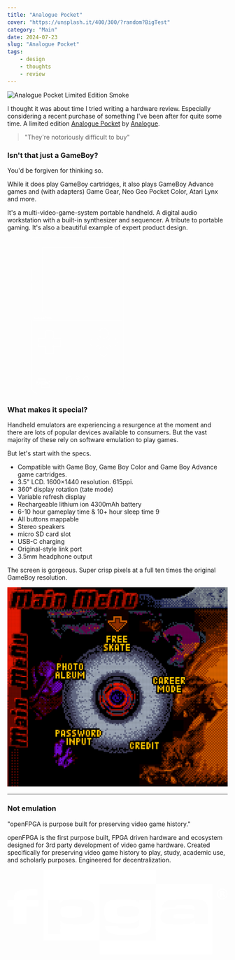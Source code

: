 ```yaml
---
title: "Analogue Pocket"
cover: "https://unsplash.it/400/300/?random?BigTest"
category: "Main"
date: 2024-07-23
slug: "Analogue Pocket"
tags:
    - design
    - thoughts
    - review
---
```



![Analogue Pocket Limited Edition Smoke](/Analogue-Pocket-Angle.jpg)

I thought it was about time I tried writing a hardware review. Especially considering a recent purchase of something I've been after for quite some time. A limited edition [Analogue Pocket](https://www.analogue.co/pocket) by [Analogue](https://www.analogue.co/).

> "They're notoriously difficult to buy"

<div class="note illustration">
    <h3>Isn't that just a GameBoy?</h3>
    <p>
        You'd be forgiven for thinking so.
    </p>
    <p>
        While it does play GameBoy cartridges, it also plays GameBoy Advance games and (with adapters) Game Gear, Neo Geo Pocket Color, Atari Lynx and more.
    </p>
    <p>
        It's a multi-video-game-system portable handheld. A digital audio workstation with a built-in synthesizer and sequencer. A tribute to portable gaming. It's also a beautiful example of expert product design.
    </p>
    <svg width="270" height="357" viewBox="-50 0 426 715" xmlns="http://www.w3.org/2000/svg"><g fill="#fff" fill-rule="nonzero"><path d="M51.247 666.77c.118.291.287.559.5.79.216.225.465.416.739.566.277.155.571.276.877.362.23.066.464.118.7.158H51.12l.071.564c.049.463.19.91.415 1.318.236.39.563.716.952.952.293.186.608.335.937.446.39.129.792.221 1.2.276.45.065.986.111 1.594.139a47.77 47.77 0 002.147.039c1.258 0 2.259-.029 3.057-.088a12.182 12.182 0 002.123-.322 4.572 4.572 0 001.52-.675 3.027 3.027 0 001.023-1.149c.079-.171.143-.321.189-.444a2.5 2.5 0 00.125-.485c.027-.188.043-.377.05-.567.006-.2.01-.462.01-.785v-7.375h-4.656v.524l-.06-.039a3.29 3.29 0 00-1-.422 7.912 7.912 0 00-1.287-.2 22.672 22.672 0 00-1.747-.057c-.983 0-1.847.029-2.57.089a9.166 9.166 0 00-1.748.277c-.404.108-.79.27-1.152.48a2.521 2.521 0 00-.829.807c-.213.343-.36.723-.431 1.12a7.338 7.338 0 00-.119 1.409c-.004.428.02.857.069 1.282.037.346.119.685.244 1.01zm.777-3.5c.05-.275.15-.538.294-.777.128-.2.301-.368.506-.489.285-.165.59-.29.909-.374a8.175 8.175 0 011.553-.242 31.162 31.162 0 012.488-.085c.655 0 1.216.018 1.669.054.378.026.753.082 1.122.168.247.058.484.155.7.289a2.8 2.8 0 01.554.49l.15.169h.9v-.981h2.656v6.375c0 .31 0 .56-.01.747a3.816 3.816 0 01-.039.451 1.394 1.394 0 01-.073.288 5.79 5.79 0 01-.154.365c-.163.307-.4.568-.691.758a3.6 3.6 0 01-1.194.526c-.64.155-1.291.253-1.948.293-.764.057-1.768.086-2.984.086-.81 0-1.51-.013-2.1-.039a15.565 15.565 0 01-1.493-.129 5.65 5.65 0 01-1.018-.233 3.367 3.367 0 01-.725-.343 1.829 1.829 0 01-.624-.612 1.848 1.848 0 01-.165-.378h3.021c.075.123.171.232.283.323.2.152.43.257.676.31.299.069.604.11.91.124.685.045 1.9.042 2.628.009.321-.012.642-.04.96-.084.247-.032.49-.092.724-.18.2-.078.388-.187.556-.322a1.87 1.87 0 00.3-.312c.094-.13.166-.274.216-.426.054-.18.085-.366.09-.554.007-.174.011-.397.011-.669V666.7H61.8l-.15.169a2.711 2.711 0 01-.544.482c-.213.131-.445.23-.688.292-.355.09-.718.148-1.083.173-.429.036-.968.053-1.6.053-.675 0-1.268-.013-1.78-.038-.5-.026-.95-.063-1.34-.115a6.538 6.538 0 01-.966-.191 2.922 2.922 0 01-.663-.272 2 2 0 01-.5-.38 1.588 1.588 0 01-.308-.488 3.009 3.009 0 01-.185-.751 9.107 9.107 0 01-.061-1.153 6.413 6.413 0 01.092-1.213v.002zm4 5.57c.5.022 1.063.033 1.7.033.671 0 1.222-.018 1.684-.057a7.152 7.152 0 001.263-.2c.344-.088.673-.23.973-.42l.024-.015c0 .121 0 .226-.008.316-.001.096-.015.19-.04.283a.543.543 0 01-.07.146.9.9 0 01-.132.139 1.136 1.136 0 01-.285.161c-.162.058-.33.098-.5.12a9.25 9.25 0 01-.859.074c-.7.031-1.861.033-2.52-.008a4.223 4.223 0 01-.731-.1.769.769 0 01-.287-.116.354.354 0 01-.1-.15l-.112-.206zM68.516 666.333c-.014.457.078.91.27 1.326.21.408.546.739.958.942a4.578 4.578 0 001.557.44c.736.084 1.476.122 2.216.115.629 0 1.172-.006 1.629-.015.457-.009.845-.025 1.169-.041.341-.017.624-.042.847-.076.213-.03.423-.077.628-.142.334-.094.654-.233.951-.413v.5h4.744v-5a8.156 8.156 0 00-.047-.936 3.629 3.629 0 00-.167-.762 2.143 2.143 0 00-.364-.654 3.291 3.291 0 00-.511-.489 3.735 3.735 0 00-.787-.436 4.687 4.687 0 00-1.012-.26c-.48-.069-.964-.107-1.449-.116a76.612 76.612 0 00-2.119-.024c-1.562 0-2.832.038-3.773.112-.742.038-1.477.158-2.192.358a3.378 3.378 0 00-1.544.949c-.356.45-.568.999-.607 1.572l-.059.553H70a2.521 2.521 0 00-1.486 2.5l.002-.003zm1.4-1.238a2.56 2.56 0 011.4-.641c.223-.04.46-.076.713-.106.253-.03.557-.057.909-.077.352-.02.779-.033 1.265-.039.486-.006 1.1-.007 1.809-.007.44 0 .807.007 1.1.022.237.011.473.037.707.078.146.026.289.071.423.135.14.074.273.16.4.254l.131.1h.839v-.9a2.771 2.771 0 00-.113-.867 1.218 1.218 0 00-.6-.7 2.582 2.582 0 00-.994-.239 19.424 19.424 0 00-1.44-.042c-.708 0-1.266.008-1.673.024a5.884 5.884 0 00-1.016.109 1.166 1.166 0 00-.74.423c-.045.063-.084.13-.116.2h-2.892c.057-.175.146-.339.262-.482a2.488 2.488 0 011.1-.644 9.233 9.233 0 011.952-.309c.915-.072 2.157-.109 3.694-.109.841 0 1.539.008 2.092.024.441.005.882.039 1.319.1.273.037.541.104.8.2.198.08.386.184.56.308.125.097.24.207.342.328.083.103.147.22.189.344.059.18.099.364.119.552.03.272.043.545.04.818v4h-2.744v-1.029h-.692a1.064 1.064 0 00.495-.921c0-.317-.137-.882-1.046-1.116a3.723 3.723 0 00-.836-.08c-.366-.01-.96-.015-1.781-.015-.61 0-1.11.013-1.5.04a5.929 5.929 0 00-1 .14c-.28.052-.537.19-.736.393-.17.2-.26.455-.254.717-.004.247.076.487.228.682.178.205.416.348.681.408.3.077.605.125.914.142.352.028.8.042 1.338.042.695 0 1.274-.013 1.73-.041.39-.015.778-.064 1.159-.146.09-.022.18-.049.268-.08l-.04.06c-.112.177-.26.328-.436.442a3.43 3.43 0 01-1.22.43c-.2.03-.448.052-.747.067-.317.014-.7.028-1.144.039a67.44 67.44 0 01-1.606.015 16.949 16.949 0 01-2.089-.107 3.659 3.659 0 01-1.217-.333 1.157 1.157 0 01-.529-.5 2 2 0 01-.166-.883c-.031-.44.108-.877.388-1.218l.001-.005zm3.906-1.86a.535.535 0 01.165-.054c.277-.052.559-.081.841-.086.4-.016.944-.024 1.633-.024.567 0 1.022.012 1.364.039.206.004.41.047.6.127.057.022.1.068.121.125a.9.9 0 01.036.158 2.779 2.779 0 00-.581-.176 6.355 6.355 0 00-.844-.1 21.573 21.573 0 00-1.151-.024c-.717 0-1.323.002-1.82.007l-.365.006.001.002zm4.7 2.85a.743.743 0 01-.317.125c-.323.069-.651.11-.981.121-.443.026-1 .039-1.672.039-.508 0-.927-.012-1.261-.039a3.842 3.842 0 01-.719-.108.662.662 0 01-.17-.068l-.01-.111a.657.657 0 01.231-.088c.273-.06.55-.098.83-.112.368-.027.845-.038 1.427-.038.807 0 1.391.005 1.752.015a3.28 3.28 0 01.61.047c.213.055.291.119.281.217h-.001z"></path><path d="M85.273 657.487a1.9 1.9 0 00-.568.955v-1.578H67.587V646.42H32.35v14.07h-3.61c0-.014.009-.027.014-.039a.278.278 0 01.141-.157c.17-.081.355-.127.544-.134.309-.03.709-.045 1.2-.045h.34c.059 0 .14 0 .236.007.116.007.266.009.453.009h.5v-2.823l-1.491-.066c-.151 0-.306-.008-.465-.008h-.493c-.652 0-1.209.011-1.677.033-.423.016-.846.058-1.264.125-.33.051-.653.133-.967.245a3.6 3.6 0 00-.756.384c-.218.13-.417.287-.594.469-.174.187-.31.406-.4.645-.095.256-.16.521-.193.792-.022.163-.042.35-.057.563H21.8v3.01h1.992v5.469h4.876V663.5h3.687v11.485h17.118v10.445H84.71v-25.987c.085.348.266.666.522.916.78.763 2.023.77 2.811.016a2 2 0 00-2.77-2.888zm-53.8 5.011h-3.811v5.469h-2.876V662.5H22.8v-1.01h1.975l.017-.481c.014-.381.038-.7.072-.946.025-.192.07-.38.136-.563a.954.954 0 01.193-.319c.122-.122.259-.228.407-.315a2.8 2.8 0 01.562-.287c.256-.09.519-.157.786-.2a9.4 9.4 0 011.144-.112c.453-.02.997-.031 1.631-.032h.493c.147 0 .291 0 .429.008l.527.019v.858h-.529c-.533 0-.967.017-1.3.05a2.34 2.34 0 00-.944.262c-.27.148-.477.39-.582.679a2.883 2.883 0 00-.151.86l-.026.524h3.836l-.003 1.003zm17.994 11.485H33.35V647.42h33.237v9.444H49.468l-.001 17.119zm17.119-16.119v16.119H50.468v-16.119h16.118zm17.118 26.564H50.468v-9.445h17.119v-17.119h16.118l-.001 26.564z"></path><path d="M55.691 666.4c.381.18.794.285 1.215.309.462.043 1.064.066 1.788.066a7.417 7.417 0 003.16-.431c.283-.153.507-.395.638-.689.124-.34.18-.702.162-1.064a2.536 2.536 0 00-.24-1.238c-.21-.34-.54-.59-.924-.7a9.87 9.87 0 00-2.621-.243c-.774 0-1.384.022-1.862.066a3.808 3.808 0 00-1.259.29 1.455 1.455 0 00-.778.762 2.68 2.68 0 00-.17 1.034c-.011.36.045.718.167 1.056.138.34.395.618.724.782zm.2-2.491c.013-.034.057-.137.274-.238a2.9 2.9 0 01.93-.2 20.165 20.165 0 011.771-.062 8.832 8.832 0 012.311.195.642.642 0 01.364.243c.095.236.132.491.11.745a1.79 1.79 0 01-.08.667.456.456 0 01-.205.211 6.6 6.6 0 01-2.675.306 18.72 18.72 0 01-1.694-.062 2.316 2.316 0 01-.843-.2.509.509 0 01-.261-.266 1.944 1.944 0 01-.1-.689c-.01-.224.025-.448.101-.659l-.003.009zM48.862 662.53a2.33 2.33 0 00-.406-.775 2.948 2.948 0 00-.595-.541 4.784 4.784 0 00-1.929-.716 19.316 19.316 0 00-3.1-.2c-.725 0-1.353.019-1.869.056-.466.028-.928.1-1.38.214-.36.09-.703.239-1.015.44v-.521h-4.52v11.59h4.731v-3.61h.006a3.5 3.5 0 00.963.42c.41.109.83.18 1.252.213.461.038 1.021.057 1.664.057 1.032.011 2.063-.04 3.088-.154a4.687 4.687 0 002.026-.657c.52-.342.902-.857 1.076-1.455a7.323 7.323 0 00.254-2.122c.003-.424-.015-.847-.055-1.269a4.848 4.848 0 00-.191-.97zm-.962 4.07c-.106.376-.344.7-.671.914a3.825 3.825 0 01-1.6.5c-.983.109-1.972.157-2.961.146-.616 0-1.148-.018-1.582-.053a6.049 6.049 0 01-1.067-.173 2.425 2.425 0 01-.682-.293 2.184 2.184 0 01-.5-.452l-.15-.183h-.906v4.078H35.05v-9.59h2.52v1.006h.944l.15-.2a1.86 1.86 0 01.467-.458c.22-.138.462-.24.715-.3.39-.097.789-.158 1.19-.181a25.44 25.44 0 011.8-.054c.98-.018 1.959.043 2.929.181.543.072 1.065.26 1.529.552a2 2 0 01.394.355c.102.133.179.283.226.444.076.251.125.509.149.77.033.322.05.71.049 1.165a6.46 6.46 0 01-.212 1.826z"></path><path d="M44.535 662.779a3.08 3.08 0 00-1.157-.31 16.913 16.913 0 00-1.664-.066c-.772 0-1.375.022-1.849.065a3.093 3.093 0 00-1.245.333 1.483 1.483 0 00-.7.86 3.893 3.893 0 00-.14 1.154c-.01.363.043.724.158 1.068.133.351.396.638.735.8.374.176.779.28 1.192.307.447.043 1.01.065 1.725.065 1 .103 2.008-.03 2.947-.387.332-.166.584-.458.7-.811.11-.406.157-.827.141-1.247.01-.35-.04-.7-.144-1.036a1.445 1.445 0 00-.699-.795zm-.248 2.762a.393.393 0 01-.22.241 6.17 6.17 0 01-2.479.272c-.672 0-1.22-.021-1.627-.061a2.331 2.331 0 01-.833-.2.466.466 0 01-.255-.258 2.181 2.181 0 01-.095-.719c-.01-.288.022-.577.094-.856a.481.481 0 01.244-.289c.264-.124.55-.192.841-.2.436-.04 1.026-.061 1.756-.061.643 0 1.17.021 1.561.06.27.015.536.08.782.194a.448.448 0 01.231.245c.067.23.097.468.088.707.015.31-.015.622-.088.925zM415 5.946H13.576a4.6 4.6 0 00-4.6 4.6V375.59a4.6 4.6 0 004.6 4.6H415a4.6 4.6 0 004.6-4.6V10.541a4.598 4.598 0 00-4.6-4.595zm3.6 369.644a3.6 3.6 0 01-3.6 3.6H13.576a3.6 3.6 0 01-3.6-3.6V10.542a3.6 3.6 0 013.6-3.6H415a3.6 3.6 0 013.6 3.6V375.59z"></path><path d="M416.1.2H12.574C7.42.2 3.244 4.383 3.238 9.537v138.177H.724v24.82h2.514v.678H.724v24.82h2.514v11.449H.724V259.8h2.514v424.86c.02 16.395 13.305 29.68 29.7 29.7H395.73c16.395-.02 29.68-13.305 29.7-29.7V9.54A9.348 9.348 0 00416.1.2zM1.724 171.534v-22.82h1.514v22.82H1.724zm0 25.5v-22.82h1.514v22.82H1.724zm0 61.767v-48.32h1.514V258.8l-1.514.001zM424.436 684.66c-.022 15.843-12.86 28.68-28.703 28.7H32.94c-15.843-.02-28.68-12.857-28.7-28.7V9.54c0-4.602 3.732-8.34 8.334-8.34H416.1c4.602 0 8.331 3.735 8.336 8.337V684.66z"></path><path d="M214.776 634.435a12.466 12.466 0 1012.466 12.465c-.007-6.882-5.584-12.458-12.466-12.465zm0 23.931c-6.332 0-11.466-5.134-11.466-11.466 0-6.332 5.134-11.466 11.466-11.466 6.332 0 11.466 5.134 11.466 11.466-.007 6.33-5.136 11.46-11.466 11.466z"></path><path d="M217.954 640.416a3.67 3.67 0 10-6.356 3.67l1.937 3.356a3.668 3.668 0 10.677 1.892 3.641 3.641 0 00-.317-1.268l1.928 3.34a3.67 3.67 0 006.357-3.671l-4.226-7.319zm-5.516 11.043a2.67 2.67 0 11-1.884-4.557h.171a2.67 2.67 0 011.713 4.552v.005zm7.9.424a2.676 2.676 0 01-3.649-.977l-4.225-7.32a2.671 2.671 0 014.626-2.67l4.225 7.319a2.673 2.673 0 01-.978 3.648h.001zM176.467 634.435a12.466 12.466 0 1012.466 12.465c-.008-6.881-5.585-12.458-12.466-12.465zm0 23.931c-6.332 0-11.466-5.134-11.466-11.466 0-6.332 5.134-11.466 11.466-11.466 6.332 0 11.466 5.134 11.466 11.466-.007 6.33-5.136 11.459-11.466 11.466zM253.077 634.435a12.466 12.466 0 1012.466 12.465c-.008-6.881-5.585-12.458-12.466-12.465zm0 23.931c-6.332 0-11.466-5.134-11.466-11.466 0-6.332 5.134-11.466 11.466-11.466 6.332 0 11.466 5.134 11.466 11.466-.007 6.33-5.136 11.459-11.466 11.466zM51.462 339.4h325.746V46.078H51.462V339.4zm1-292.318h323.746V338.4H52.462V47.082zM17.117 364.43l-3.451 8.865h1.588l.825-2.227h3.751l.837 2.227h1.638l-3.451-8.865h-1.737zm-.512 5.251l1.35-3.626 1.35 3.626h-2.7zM26.3 367.031a2.023 2.023 0 00-1.8.988v-.814h-1.413v6.09h1.451v-3.514a1.279 1.279 0 011.263-1.438c.912 0 1.25.6 1.25 1.351v3.6h1.45v-3.852a2.151 2.151 0 00-2.201-2.411zM34.663 369.294c0-1.213-.713-2.276-2.587-2.276a2.385 2.385 0 00-2.563 1.988l1.325.3a1.173 1.173 0 011.25-1.1c.8 0 1.15.412 1.15.926 0 .212-.1.386-.45.437l-1.563.237a1.874 1.874 0 00-1.838 1.838 1.91 1.91 0 002.063 1.838 2.127 2.127 0 001.876-.962c-.01.26.012.52.062.775h1.35a5.5 5.5 0 01-.075-.976v-3.025zm-1.425 1.475a1.385 1.385 0 01-1.512 1.575.8.8 0 01-.888-.787c0-.5.362-.751.812-.825l1.588-.238v.275zM35.915 364.242h1.45v9.052h-1.45zM41.417 367.018a3.233 3.233 0 103.163 3.225 3.1 3.1 0 00-3.163-3.225zm0 5.164a1.747 1.747 0 01-1.7-1.939 1.715 1.715 0 111.7 1.939zM49.922 367.982a1.891 1.891 0 00-1.8-.889 2.967 2.967 0 000 5.926 1.946 1.946 0 001.764-.888v.638c0 1.237-.576 1.826-1.726 1.826a1.483 1.483 0 01-1.525-1.314l-1.338.35a2.739 2.739 0 002.9 2.226 2.872 2.872 0 003.125-3.138v-5.514h-1.4v.777zm-1.563 3.8a1.556 1.556 0 01-1.588-1.725 1.582 1.582 0 111.588 1.725zM57.876 367.205h-1.45v3.6a1.221 1.221 0 01-1.276 1.364c-.875 0-1.225-.638-1.225-1.388v-3.577h-1.45v3.838a2.251 2.251 0 002.3 2.426c.685.04 1.34-.283 1.726-.851 0 .227.016.453.049.677h1.388a9.966 9.966 0 01-.062-1.113v-4.976zM61.7 367.018a3.239 3.239 0 00.15 6.464 2.743 2.743 0 002.75-1.925l-1.225-.388a1.467 1.467 0 01-1.525 1.063 1.631 1.631 0 01-1.663-1.589h4.451a2.19 2.19 0 00.037-.462 2.843 2.843 0 00-2.975-3.163zm-1.475 2.564a1.462 1.462 0 011.488-1.351 1.365 1.365 0 011.5 1.351h-2.988zM70.205 364.23h-2.38v6.416h1.086v-2.507h1.294a1.957 1.957 0 100-3.909zm-.163 2.95h-1.131v-1.99h1.131a1 1 0 110 1.99z"></path><path d="M74.615 366.1a2.34 2.34 0 102.289 2.335 2.24 2.24 0 00-2.289-2.335zm0 3.737a1.264 1.264 0 01-1.231-1.4 1.241 1.241 0 111.231 1.4zM79.667 369.823a1.254 1.254 0 01-1.231-1.384 1.236 1.236 0 011.212-1.368c.51-.026.964.324 1.068.824l.942-.343a1.971 1.971 0 00-2.019-1.448 2.24 2.24 0 00-2.253 2.335 2.264 2.264 0 002.281 2.343 2.044 2.044 0 002.027-1.439l-.923-.335c-.137.493-.592.83-1.104.815zM86.384 366.239H84.99l-1.692 1.783v-3.927h-1.04v6.551h1.04v-1.23l.543-.571 1.294 1.801h1.286l-1.847-2.542z"></path><path d="M88.406 366.1a2.344 2.344 0 00.108 4.678 1.984 1.984 0 001.991-1.394l-.886-.28c-.14.486-.601.807-1.105.768a1.18 1.18 0 01-1.2-1.148h3.223c.02-.11.028-.222.026-.334a2.058 2.058 0 00-2.157-2.29zm-1.068 1.854c.043-.56.515-.988 1.076-.977a.989.989 0 011.087.977h-2.163zM92.707 369.217v-2.045h.914v-.933h-.914v-1.349h-.95v.661a.625.625 0 01-.679.688h-.226v.933h.815v2.216a1.215 1.215 0 001.321 1.312c.219.01.437-.025.642-.1v-.868a2.4 2.4 0 01-.361.035c-.39.001-.562-.162-.562-.55zM374.217 457.2a22.048 22.048 0 1022.046 22.047c-.014-12.17-9.876-22.032-22.046-22.047zm0 43.093a21.048 21.048 0 1121.046-21.046c-.014 11.617-9.429 21.03-21.046 21.044v.002zM292.674 457.265c-12.176 0-22.047 9.87-22.047 22.047 0 12.176 9.87 22.047 22.047 22.047 12.176 0 22.047-9.87 22.047-22.047-.014-12.17-9.876-22.033-22.047-22.047zm0 43.093a21.047 21.047 0 1121.047-21.046c-.013 11.618-9.429 21.033-21.047 21.046zM333.518 497.964a22.048 22.048 0 1022.046 22.047c-.014-12.17-9.876-22.033-22.046-22.047zm0 43.094a21.048 21.048 0 1121.046-21.047c-.013 11.618-9.428 21.033-21.046 21.047zM333.518 461.6c12.695 0 22.985-10.292 22.985-22.986 0-12.695-10.291-22.986-22.986-22.986-12.694 0-22.985 10.29-22.986 22.985.014 12.69 10.298 22.973 22.987 22.987zm0-44.972c12.143 0 21.986 9.844 21.985 21.987 0 12.143-9.844 21.986-21.987 21.985-12.143 0-21.986-9.844-21.985-21.987.013-12.138 9.85-21.974 21.987-21.986v.001zM130.566 458.749h-22.937a1.579 1.579 0 01-1.577-1.576v-22.939a8.072 8.072 0 00-8.063-8.063H73a8.072 8.072 0 00-8.062 8.063v22.939a1.579 1.579 0 01-1.578 1.576H40.421a8.073 8.073 0 00-8.064 8.063V491.8a8.073 8.073 0 008.064 8.063h22.937c.87 0 1.576.706 1.578 1.576v22.941A8.072 8.072 0 0073 532.443h24.991a8.072 8.072 0 008.063-8.063v-22.938a1.579 1.579 0 011.577-1.576h22.937a8.072 8.072 0 008.064-8.063v-24.991a8.072 8.072 0 00-8.066-8.063zm7.064 33.051a7.072 7.072 0 01-7.064 7.063h-22.937a2.579 2.579 0 00-2.577 2.576v22.941a7.071 7.071 0 01-7.063 7.063H73a7.071 7.071 0 01-7.062-7.063v-22.938a2.58 2.58 0 00-2.578-2.576H40.421a7.072 7.072 0 01-7.064-7.063v-24.991a7.072 7.072 0 017.064-7.063h22.937a2.58 2.58 0 002.578-2.576v-22.939A7.071 7.071 0 0173 427.171h24.991a7.071 7.071 0 017.063 7.063v22.939a2.579 2.579 0 002.577 2.576h22.937a7.072 7.072 0 017.064 7.063l-.002 24.988z"></path><path d="M130.515 461.655h-26.27c-.585 0-1.06-.475-1.06-1.06v-26.27a5.276 5.276 0 00-5.27-5.269H73.14a5.276 5.276 0 00-5.27 5.269V460.6c0 .585-.475 1.06-1.06 1.06H40.54a5.276 5.276 0 00-5.269 5.27v24.77a5.276 5.276 0 005.269 5.27h26.27c.585 0 1.06.475 1.06 1.06v26.27a5.276 5.276 0 005.27 5.269h24.775a5.276 5.276 0 005.27-5.269v-26.27c0-.585.475-1.06 1.06-1.06h26.27a5.276 5.276 0 005.269-5.27v-24.775a5.276 5.276 0 00-5.269-5.27zm4.269 30.045a4.274 4.274 0 01-4.269 4.27h-26.27a2.063 2.063 0 00-2.06 2.06v26.27a4.274 4.274 0 01-4.27 4.269H73.14a4.274 4.274 0 01-4.27-4.269v-26.27a2.063 2.063 0 00-2.06-2.06H40.54a4.274 4.274 0 01-4.269-4.27v-24.775a4.274 4.274 0 014.269-4.27h26.27a2.063 2.063 0 002.06-2.06v-26.27a4.274 4.274 0 014.27-4.269h24.775a4.274 4.274 0 014.27 4.269V460.6a2.063 2.063 0 002.06 2.06h26.27a4.274 4.274 0 014.269 4.27v24.77z"></path></g></svg>
</div>

### What makes it special?

Handheld emulators are experiencing a resurgence at the moment and there are lots of popular devices available to consumers. But the vast majority of these rely on software emulation to play games.

But let's start with the specs.

- Compatible with Game Boy, Game Boy Color and Game Boy Advance game cartridges.
- 3.5" LCD. 1600×1440 resolution. 615ppi.
- 360° display rotation (tate mode)
- Variable refresh display
- Rechargeable lithium ion 4300mAh battery
- 6-10 hour gameplay time & 10+ hour sleep time 9
- All buttons mappable
- Stereo speakers
- micro SD card slot
- USB-C charging
- Original-style link port
- 3.5mm headphone output

The screen is gorgeous. Super crisp pixels at a full ten times the original GameBoy resolution.

![Open this screenshot to see how big it is](Analogue-Pocket-THPS2-Filter.png)

---

<div class="note">
    <h3>Not emulation</h3>
    <p>
        "openFPGA is purpose built for preserving video game history."
    </p>
    <p>
        openFPGA is the first purpose built, FPGA driven hardware and ecosystem designed for 3rd party development of video game hardware. Created specifically for preserving video game history to play, study, academic use, and scholarly purposes. Engineered for decentralization.
    </p>
    <svg xmlns="http://www.w3.org/2000/svg" viewBox="0 0 743.84 285.43"><g data-name="Layer 2"><path d="M65 93.55A8.51 8.51 0 0 1 68.94 89 20.69 20.69 0 0 1 77 86.86q5.23-.51 13.55-.51h3.69q1.07 0 2.85.08c1.19.06 2.73.09 4.64.09V66.44q-3.33-.17-5.94-.26l-5-.17q-2.38-.09-4.87-.09h-5.33q-10.47 0-17.95.34a110.25 110.25 0 0 0-13.08 1.29 53.16 53.16 0 0 0-9.5 2.45 34.87 34.87 0 0 0-7.25 3.69 26.34 26.34 0 0 0-5.35 4.2 15.73 15.73 0 0 0-3.21 5.23 33.27 33.27 0 0 0-1.78 7.38q-.59 4.29-.83 10.81H0v21.79h21.63v59.37h42.08v-59.4h41.37v-21.8H63.71A26.67 26.67 0 0 1 65 93.55zm436.48-46V0H120.94v237.86h190.28V47.57zM292.75 163.73a23.15 23.15 0 0 1-9.87 12.87q-7.26 4.64-20.45 6.26a288.9 288.9 0 0 1-34.11 1.63q-10.7 0-18.31-.6a74.26 74.26 0 0 1-13.08-2.06 33.31 33.31 0 0 1-9.27-3.86 30.54 30.54 0 0 1-6.9-6h-1.9v44.27h-42.07v-115h39.7v11h2.14a26.55 26.55 0 0 1 6.66-6.26 32.93 32.93 0 0 1 9.75-4 81 81 0 0 1 14.5-2.15q8.56-.6 20.68-.6 21.63 0 34 2.06t19.49 6.86a27.09 27.09 0 0 1 5.59 4.85 19.69 19.69 0 0 1 3.57 6.61 46.3 46.3 0 0 1 1.9 9.44 126.51 126.51 0 0 1 .59 13.21q0 13.24-2.61 21.47zm-46-38.27q-3.92-2.06-10.94-2.75t-18.18-.71q-12.61 0-20.33.69t-11.77 2.92a10.82 10.82 0 0 0-5.35 6.26 36.46 36.46 0 0 0-1.31 10.9 27.32 27.32 0 0 0 1.43 9.7 10.71 10.71 0 0 0 5.58 5.75A33.2 33.2 0 0 0 197.3 161q7.25.69 18.9.69 23.77 0 30.67-3.6a9.73 9.73 0 0 0 5.11-5.66q1.3-3.77 1.31-11.84a28.31 28.31 0 0 0-1.31-9.44 10.37 10.37 0 0 0-5.23-5.68zm199.2-13.56H444a35.53 35.53 0 0 0-7.13-6.26 30.5 30.5 0 0 0-9.27-3.86 80.69 80.69 0 0 0-13.08-2q-7.61-.6-18.54-.6-15.93 0-27.46.94a94.27 94.27 0 0 0-17.91 2.88 45.46 45.46 0 0 0-11.17 4.63 22 22 0 0 0-7.25 7 29.66 29.66 0 0 0-3.92 10.37 74.12 74.12 0 0 0-1.19 14.24 104.33 104.33 0 0 0 .71 13.21 37.66 37.66 0 0 0 2.38 9.53 22.62 22.62 0 0 0 4.4 6.95 27 27 0 0 0 6.78 5.15 37.28 37.28 0 0 0 8.32 3.43A77.58 77.58 0 0 0 361 179.7q6.53.86 15 1.28t19.61.43q10.46 0 17.83-.6a70.71 70.71 0 0 0 12.72-2.06 31.74 31.74 0 0 0 9-3.86 34.68 34.68 0 0 0 7-6.18h1.66v7.2q0 4.29-.12 7a17.51 17.51 0 0 1-.71 4.55 11 11 0 0 1-1.55 3.09 14.88 14.88 0 0 1-2.38 2.49 17.13 17.13 0 0 1-4.52 2.57 31.15 31.15 0 0 1-6.66 1.63 98.6 98.6 0 0 1-9.87.86q-5.83.26-14.15.26t-13.79-.34a51.59 51.59 0 0 1-8.92-1.2 13.38 13.38 0 0 1-5.23-2.32 9.26 9.26 0 0 1-2.73-3.86l-.48-.86h-42.78a32.42 32.42 0 0 0 3.8 12.27 25.15 25.15 0 0 0 8.56 8.49 42.32 42.32 0 0 0 9 4.29 67.6 67.6 0 0 0 12 2.75q7 1 16.76 1.46t23.06.43q20 0 32.81-.94a126 126 0 0 0 22.11-3.35 44.14 44.14 0 0 0 14.74-6.52 27.31 27.31 0 0 0 9.27-10.3q1.19-2.57 1.9-4.46a20.94 20.94 0 0 0 1.07-4.2 48.87 48.87 0 0 0 .48-5.49q.12-3.17.12-8.32v-74.62h-39.7zm-3.69 37.8a10.44 10.44 0 0 1-4.64 4.91q-7.37 4-31.62 4-11.65 0-18.9-.69t-11.17-2.76a10.92 10.92 0 0 1-5.35-5.69 26.35 26.35 0 0 1-1.43-9.48 24.35 24.35 0 0 1 1.43-9.14 10.6 10.6 0 0 1 5.71-5.43 37 37 0 0 1 11.89-2.67q7.6-.69 19.73-.69 19 0 26.87 2.41 5 1.72 6.89 5.09t1.9 10.78q0 6.35-1.31 9.37zm181.26-.7a45.55 45.55 0 0 0-8.18-.69q-6.19-.17-20.06-.17-10.16 0-16.59.43a65.5 65.5 0 0 0-10.4 1.37q-4 .95-5.45 2.57a6.67 6.67 0 0 0-.12 8.24 9.34 9.34 0 0 0 4.83 2.57 50.76 50.76 0 0 0 9.28 1.37q5.82.43 14.74.43 11.64 0 19.32-.43a75.1 75.1 0 0 0 12.11-1.47q4.46-1 6.31-2.83a6.06 6.06 0 0 0 1.86-4.55q.03-4.97-7.65-6.84zm-122 88.88h-190.3v47.57h380.57V47.57H501.51zM630.95 125.3a7.81 7.81 0 0 0-4.1-4.44 24.87 24.87 0 0 0-9.07-2q-6-.44-15.91-.43-11.93 0-18.76.26a66.74 66.74 0 0 0-10.56 1.05q-3.73.79-5 2.45a10.39 10.39 0 0 0-1.74 4.47h-44q1-8.92 5.59-14.16t15-8.67q7.7-2.4 23.49-3.6T608.33 99q14.41 0 23.89.26a133 133 0 0 1 15.72 1.2 49.88 49.88 0 0 1 10.25 2.54 37.83 37.83 0 0 1 7.74 4.12 30.26 30.26 0 0 1 4.75 4.38 17.29 17.29 0 0 1 3.13 5.41 32.63 32.63 0 0 1 1.62 7.12 78.55 78.55 0 0 1 .5 9.53v48.91h-42.5v-11.19h-1.74a22.24 22.24 0 0 1-6.57 6.35 38.81 38.81 0 0 1-9.8 4.12 40 40 0 0 1-6.32 1.37q-3.6.52-9.05.77t-13.14.43q-7.69.17-18.35.17A207 207 0 0 1 544 183.3q-9.8-1.2-15.75-4.2a18.34 18.34 0 0 1-8.43-7.81 26 26 0 0 1-2.48-12q0-11 6.07-17.16t19-8.58q4-.68 8.43-1.2t10.66-.86q6.19-.34 14.63-.43t20.59-.09q7.68 0 12.77.26a68.77 68.77 0 0 1 8.81.94 24.26 24.26 0 0 1 6.32 2 42.26 42.26 0 0 1 5.33 3.18h2V133a24.38 24.38 0 0 0-1-7.7zm103-34.86a4.49 4.49 0 0 1 0-.59v-1.79a5.45 5.45 0 0 0-1.77-4.5 6.81 6.81 0 0 0-2.85-1.16 6.57 6.57 0 0 0 3.47-1.34 4.4 4.4 0 0 0 1.41-3.65 5.05 5.05 0 0 0-2.68-4.79 9.67 9.67 0 0 0-4-1h-9.73V91.6h5.26v-7.1h1.11l1.15.07a5.88 5.88 0 0 1 1.79.32 2.43 2.43 0 0 1 1.47 1.47 9.24 9.24 0 0 1 .33 2.46 14.73 14.73 0 0 0 .33 2.77h5l-.18-.56a2.86 2.86 0 0 1-.12-.59zm-6-10.29a4.88 4.88 0 0 1-2.87.74h-2v-5.82h1.28a8.78 8.78 0 0 1 3 .42 2.3 2.3 0 0 1 1.64 2.28 2.72 2.72 0 0 1-1 2.38zm10.56-11.42a17.44 17.44 0 0 0-12.8-5.3 17.74 17.74 0 0 0-12.45 4.91 17.26 17.26 0 0 0-5.65 13.19 18.1 18.1 0 1 0 30.89-12.79zm-2.26 23.45a14.82 14.82 0 0 1-21.09 0 15 15 0 0 1-.05-21.18 14.69 14.69 0 0 1 21.19 0 14.51 14.51 0 0 1 4.35 10.49 14.66 14.66 0 0 1-4.37 10.7z" fill="#fff" data-name="Layer 1"></path></g></svg>
</div>
